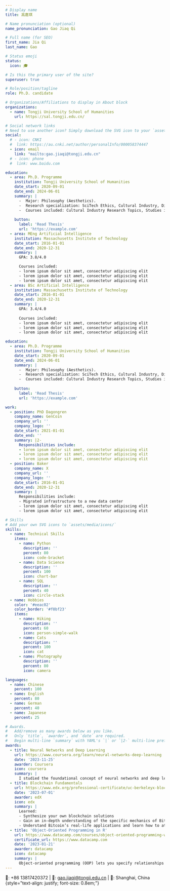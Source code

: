 ```yaml
---
# Display name
title: 高嘉琪

# Name pronunciation (optional)
name_pronunciation: Gao Jiaq Qi

# Full name (for SEO)
first_name: Jia Qi
last_name: Gao

# Status emoji
status:
  icon: 🎓

# Is this the primary user of the site?
superuser: true

# Role/position/tagline
role: Ph.D. candidate

# Organizations/Affiliations to display in About block
organizations:
  - name: Tongji University School of Humanities
    url: https://sal.tongji.edu.cn/

# Social network links
# Need to use another icon? Simply download the SVG icon to your `assets/media/icons/` folder.
social:
  # - icon: CNKI
  #  link: https://au.cnki.net/author/personalInfo/000058374447
  - icon: email
    link: "mailto:gao.jiaqi@tongji.edu.cn"
  # - icon: phone
  #  link: www.baidu.com

education:
  - area: Ph.D. Programme
    institution: Tongji University School of Humanities
    date_start: 2020-09-01
    date_end: 2024-06-01
    summary: |
      -  Major: Philosophy (Aesthetics).
      -  Research specialization: SciTech Ethics, Cultural Industry, Digital Culture, Cultural innovation.
      -  Courses included: Cultural Industry Research Topics, Studies in Philosophy of Science, Frontier Issues of in Philosophy.
      
    button:
      label: 'Read Thesis'
      url: 'https://example.com'
  - area: MEng Artificial Intelligence
    institution: Massachusetts Institute of Technology
    date_start: 2016-01-01
    date_end: 2020-12-31
    summary: |
      GPA: 3.8/4.0

      Courses included:
      - lorem ipsum dolor sit amet, consectetur adipiscing elit
      - lorem ipsum dolor sit amet, consectetur adipiscing elit
      - lorem ipsum dolor sit amet, consectetur adipiscing elit
  - area: BSc Artificial Intelligence
    institution: Massachusetts Institute of Technology
    date_start: 2016-01-01
    date_end: 2020-12-31
    summary: |
      GPA: 3.4/4.0
      
      Courses included:
      - lorem ipsum dolor sit amet, consectetur adipiscing elit
      - lorem ipsum dolor sit amet, consectetur adipiscing elit
      - lorem ipsum dolor sit amet, consectetur adipiscing elit

education:
  - area: Ph.D. Programme
    institution: Tongji University School of Humanities
    date_start: 2020-09-01
    date_end: 2024-06-01
    summary: |
      -  Major: Philosophy (Aesthetics).
      -  Research specialization: SciTech Ethics, Cultural Industry, Digital Culture, Cultural innovation.
      -  Courses included: Cultural Industry Research Topics, Studies in Philosophy of Science, Frontier Issues of in Philosophy.
      
    button:
      label: 'Read Thesis'
      url: 'https://example.com'

work:
  - position: PhD Dagongren
    company_name: GenCoin
    company_url: ''
    company_logo: ''
    date_start: 2021-01-01
    date_end: ''
    summary: |2-
      Responsibilities include:
      - lorem ipsum dolor sit amet, consectetur adipiscing elit
      - lorem ipsum dolor sit amet, consectetur adipiscing elit
      - lorem ipsum dolor sit amet, consectetur adipiscing elit
  - position: Baker 
    company_name: X
    company_url: ''
    company_logo: ''
    date_start: 2016-01-01
    date_end: 2020-12-31
    summary: |
      Responsibilities include:
      - Migrated infrastructure to a new data center
      - lorem ipsum dolor sit amet, consectetur adipiscing elit
      - lorem ipsum dolor sit amet, consectetur adipiscing elit

# Skills
# Add your own SVG icons to `assets/media/icons/`
skills:
  - name: Technical Skills
    items:
      - name: Python
        description: ''
        percent: 80
        icon: code-bracket
      - name: Data Science
        description: ''
        percent: 100
        icon: chart-bar
      - name: SQL
        description: ''
        percent: 40
        icon: circle-stack
  - name: Hobbies
    color: '#eeac02'
    color_border: '#f0bf23'
    items:
      - name: Hiking
        description: ''
        percent: 60
        icon: person-simple-walk
      - name: Cats
        description: ''
        percent: 100
        icon: cat
      - name: Photography
        description: ''
        percent: 80
        icon: camera

languages:
  - name: Chinese
    percent: 100
  - name: English
    percent: 80
  - name: German
    percent: 40
  - name: Japanese
    percent: 25

# Awards.
#   Add/remove as many awards below as you like.
#   Only `title`, `awarder`, and `date` are required.
#   Begin multi-line `summary` with YAML's `|` or `|2-` multi-line prefix and indent 2 spaces below.
awards:
  - title: Neural Networks and Deep Learning
    url: https://www.coursera.org/learn/neural-networks-deep-learning
    date: '2023-11-25'
    awarder: Coursera
    icon: coursera
    summary: |
      I studied the foundational concept of neural networks and deep learning. By the end, I was familiar with the significant technological trends driving the rise of deep learning; build, train, and apply fully connected deep neural networks; implement efficient (vectorized) neural networks; identify key parameters in a neural network’s architecture; and apply deep learning to your own applications.
  - title: Blockchain Fundamentals
    url: https://www.edx.org/professional-certificate/uc-berkeleyx-blockchain-fundamentals
    date: '2023-07-01'
    awarder: edX
    icon: edx
    summary: |
      Learned:
      - Synthesize your own blockchain solutions
      - Gain an in-depth understanding of the specific mechanics of Bitcoin
      - Understand Bitcoin’s real-life applications and learn how to attack and destroy Bitcoin, Ethereum, smart contracts and Dapps, and alternatives to Bitcoin’s Proof-of-Work consensus algorithm
  - title: 'Object-Oriented Programming in R'
    url: https://www.datacamp.com/courses/object-oriented-programming-with-s3-and-r6-in-r
    certificate_url: https://www.datacamp.com
    date: '2023-01-21'
    awarder: datacamp
    icon: datacamp
    summary: |
      Object-oriented programming (OOP) lets you specify relationships between functions and the objects that they can act on, helping you manage complexity in your code. This is an intermediate level course, providing an introduction to OOP, using the S3 and R6 systems. S3 is a great day-to-day R programming tool that simplifies some of the functions that you write. R6 is especially useful for industry-specific analyses, working with web APIs, and building GUIs.
---
```


📱: +86 13817420372  |  📩: gao.jiaqi@tongji.edu.cn  |  📍: Shanghai, China
{style="text-align: justify; font-size: 0.8em;"}
